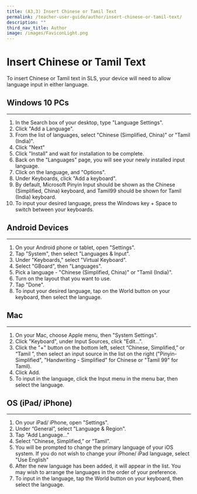 ```yaml
---
title: (A3,3) Insert Chinese or Tamil Text
permalink: /teacher-user-guide/author/insert-chinese-or-tamil-text/
description: ""
third_nav_title: Author
image: /images/FaviconLight.png
---
```

<h1 id="insert-chinese-or-tamil-text">Insert Chinese or Tamil Text</h1>
<p>To insert Chinese or Tamil text in SLS, your device will need to allow language input in either language.</p>
<h2 id="-windows-10-pcs-">Windows 10 PCs</h2>
<hr>
<ol>
<li>In the Search box of your desktop, type "Language Settings".</li>
<li>Click "Add a Language".</li>
<li>From the list of languages, select "Chinese (Simplified, China)" or "Tamil (India)".</li>
<li>Click "Next"</li>
<li>Click "Install" and wait for installation to be complete.</li>
<li>Back on the "Languages" page, you will see your newly installed input language.</li>
<li>Click on the language, and "Options".</li>
<li>Under Keyboards, click "Add a keyboard".</li>
<li>By default, Microsoft Pinyin Input should be shown as the Chinese (Simplified, China) keyboard, and Tamil99 should be shown for Tamil (India) keyboard.</li>
<li>To input your desired language, press the Windows key + Space to switch between your keyboards.</li>
</ol>
<h2 id="-android-devices-">Android Devices</h2>
<hr>
<ol>
<li>On your Android phone or tablet, open "Settings".</li>
<li>Tap "System", then select "Languages &amp; Input".</li>
<li>Under "Keyboards," select "Virtual Keyboard".</li>
<li>Select "GBoard", then "Languages".</li>
<li>Pick a language - "Chinese (Simplified, China)" or "Tamil (India)".</li>
<li>Turn on the layout that you want to use.</li>
<li>Tap "Done".</li>
<li>To input your desired language, tap on the World button on your keyboard, then select the language.</li>
</ol>
<h2 id="-mac-">Mac</h2>
<hr>
<ol>
<li>On your Mac, choose Apple menu, then "System Settings".</li>
<li>Click "Keyboard", under Input Sources, click "Edit…".</li>
<li>Click the "+" button on the bottom left, select “Chinese, Simplified,” or “Tamil ”, then select an input source in the list on the right ("Pinyin- Simplified", "Handwriting - Simplified" for Chinese or "Tamil 99" for Tamil).</li>
<li>Click Add.</li>
<li>To input in the language, click the Input menu in the menu bar, then select the language.</li>
</ol>
<h2 id="-ios-ipad-iphone-">OS (iPad/ iPhone)</h2>
<hr>
<ol>
<li>On your iPad/ iPhone, open "Settings".</li>
<li>Under “General”, select "Language &amp; Region".</li>
<li>Tap "Add Language..."</li>
<li>Select “Chinese, Simplified,” or “Tamil”.</li>
<li>You will be prompted to change the primary language of your iOS system. If you do not wish to change your iPhone/ iPad language, select "Use English"</li>
<li>After the new language has been added, it will appear in the list. You may wish to arrange the languages in the order of your preference.</li>
<li>To input in the language, tap the World button on your keyboard, then select the language.</li>
</ol>
